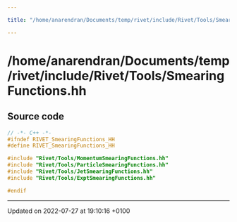 ```yaml
---

title: "/home/anarendran/Documents/temp/rivet/include/Rivet/Tools/SmearingFunctions.hh"

---
```


# /home/anarendran/Documents/temp/rivet/include/Rivet/Tools/SmearingFunctions.hh






## Source code

```cpp
// -*- C++ -*-
#ifndef RIVET_SmearingFunctions_HH
#define RIVET_SmearingFunctions_HH

#include "Rivet/Tools/MomentumSmearingFunctions.hh"
#include "Rivet/Tools/ParticleSmearingFunctions.hh"
#include "Rivet/Tools/JetSmearingFunctions.hh"
#include "Rivet/Tools/ExptSmearingFunctions.hh"

#endif
```


-------------------------------

Updated on 2022-07-27 at 19:10:16 +0100
